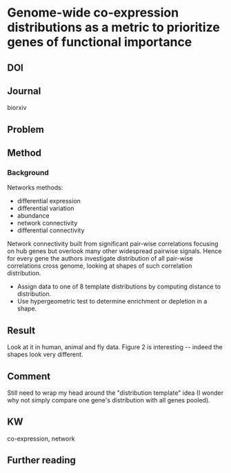 # Genome-wide co-expression distributions as a metric to prioritize genes of functional importance

## DOI

## Journal

biorxiv

## Problem


## Method

### Background

Networks methods:
- differential expression
- differential variation
- abundance
- network connectivity
- differential connectivity

Network connectivity built from significant pair-wise correlations focusing on hub genes but overlook many other widespread pairwise signals. Hence for every gene the authors investigate distribution of all pair-wise correlations cross genome, looking at shapes of such correlation distribution.

  - Assign data to one of 8 template distributions by computing distance to distribution.
  - Use hypergeometric test to determine enrichment or depletion in a shape.

## Result

Look at it in human, animal and fly data. Figure 2 is interesting -- indeed the shapes look very different.

## Comment

Still need to wrap my head around the "distribution template" idea (I wonder why not simply compare one gene's distribution with all genes pooled).

## KW

co-expression, network

## Further reading